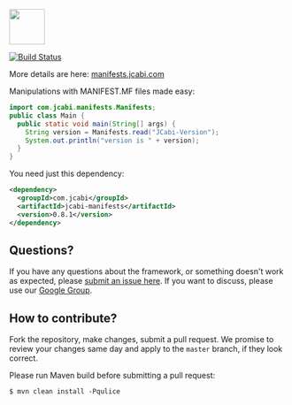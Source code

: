 <img src="http://img.jcabi.com/logo-square.png" width="64px" height="64px" />
 
[![Build Status](https://travis-ci.org/jcabi/jcabi-manifests.svg?branch=master)](https://travis-ci.org/jcabi/jcabi-manifests)

More details are here: [manifests.jcabi.com](http://manifests.jcabi.com/index.html)

Manipulations with MANIFEST.MF files made easy:

```java
import com.jcabi.manifests.Manifests;
public class Main {
  public static void main(String[] args) {
    String version = Manifests.read("JCabi-Version");
    System.out.println("version is " + version);
  }
}
```

You need just this dependency:

```xml
<dependency>
  <groupId>com.jcabi</groupId>
  <artifactId>jcabi-manifests</artifactId>
  <version>0.8.1</version>
</dependency>
```

## Questions?

If you have any questions about the framework, or something doesn't work as expected,
please [submit an issue here](https://github.com/jcabi/jcabi-manifests/issues/new).
If you want to discuss, please use our [Google Group](https://groups.google.com/forum/#!forum/jcabi).

## How to contribute?

Fork the repository, make changes, submit a pull request.
We promise to review your changes same day and apply to
the `master` branch, if they look correct.

Please run Maven build before submitting a pull request:

```
$ mvn clean install -Pqulice
```
